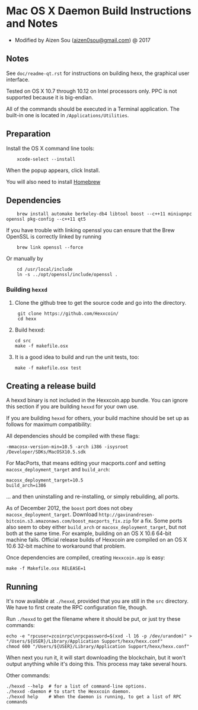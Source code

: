 Mac OS X Daemon Build Instructions and Notes
====================================

* Modified by Aizen Sou (aizen0sou@gmail.com) @ 2017

Notes
-----

See `doc/readme-qt.rst` for instructions on building hexx, the
graphical user interface.

Tested on OS X 10.7 through 10.12 on Intel processors only. PPC is not
supported because it is big-endian.

All of the commands should be executed in a Terminal application. The
built-in one is located in `/Applications/Utilities`.

Preparation
-----------

Install the OS X command line tools:

        xcode-select --install

When the popup appears, click Install.

You will also need to install [Homebrew](http://mxcl.github.io/homebrew/)

Dependencies
----------------------

        brew install automake berkeley-db4 libtool boost --c++11 miniupnpc openssl pkg-config --c++11 qt5

If you have trouble with linking openssl you can ensure that the Brew OpenSSL is correctly linked by running

        brew link openssl --force

Or manually by

        cd /usr/local/include 
        ln -s ../opt/openssl/include/openssl .
        
### Building `hexxd`

1. Clone the github tree to get the source code and go into the directory.

        git clone https://github.com/Hexxcoin/
        cd hexx

2.  Build hexxd:

        cd src
        make -f makefile.osx

3.  It is a good idea to build and run the unit tests, too:

        make -f makefile.osx test

Creating a release build
------------------------

A hexxd binary is not included in the Hexxcoin.app bundle. You can ignore
this section if you are building `hexxd` for your own use.

If you are building `hexxd` for others, your build machine should be set up
as follows for maximum compatibility:

All dependencies should be compiled with these flags:

    -mmacosx-version-min=10.5 -arch i386 -isysroot /Developer/SDKs/MacOSX10.5.sdk

For MacPorts, that means editing your macports.conf and setting
`macosx_deployment_target` and `build_arch`:

    macosx_deployment_target=10.5
    build_arch=i386

... and then uninstalling and re-installing, or simply rebuilding, all ports.

As of December 2012, the `boost` port does not obey `macosx_deployment_target`.
Download `http://gavinandresen-bitcoin.s3.amazonaws.com/boost_macports_fix.zip`
for a fix. Some ports also seem to obey either `build_arch` or
`macosx_deployment_target`, but not both at the same time. For example, building
on an OS X 10.6 64-bit machine fails. Official release builds of Hexxcoin are
compiled on an OS X 10.6 32-bit machine to workaround that problem.

Once dependencies are compiled, creating `Hexxcoin.app` is easy:

    make -f Makefile.osx RELEASE=1

Running
-------

It's now available at `./hexxd`, provided that you are still in the `src`
directory. We have to first create the RPC configuration file, though.

Run `./hexxd` to get the filename where it should be put, or just try these
commands:

    echo -e "rpcuser=zcoinrpc\nrpcpassword=$(xxd -l 16 -p /dev/urandom)" > "/Users/${USER}/Library/Application Support/hexx/hexx.conf"
    chmod 600 "/Users/${USER}/Library/Application Support/hexx/hexx.conf"

When next you run it, it will start downloading the blockchain, but it won't
output anything while it's doing this. This process may take several hours.

Other commands:

    ./hexxd --help  # for a list of command-line options.
    ./hexxd -daemon # to start the Hexxcoin daemon.
    ./hexxd help    # When the daemon is running, to get a list of RPC commands
